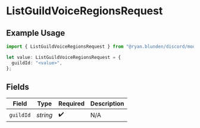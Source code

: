 # ListGuildVoiceRegionsRequest

## Example Usage

```typescript
import { ListGuildVoiceRegionsRequest } from "@ryan.blunden/discord/models/operations";

let value: ListGuildVoiceRegionsRequest = {
  guildId: "<value>",
};
```

## Fields

| Field              | Type               | Required           | Description        |
| ------------------ | ------------------ | ------------------ | ------------------ |
| `guildId`          | *string*           | :heavy_check_mark: | N/A                |